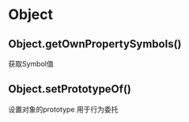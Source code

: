# Object

## Object.getOwnPropertySymbols()
获取Symbol值

## Object.setPrototypeOf()
设置对象的prototype 用于行为委托
